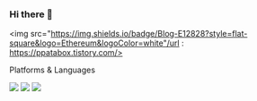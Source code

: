 ### Hi there 👋

<img src="https://img.shields.io/badge/Blog-E12828?style=flat-square&logo=Ethereum&logoColor=white"/url : https://ppatabox.tistory.com/>



Platforms & Languages

<img src="https://img.shields.io/badge/C++-00599C?style=flat-square&logo=C++&logoColor=111"/> <img src="https://img.shields.io/badge/Python-3776AB?style=flat-square&logo=Python&logoColor=white"/> <img src="https://img.shields.io/badge/UnrealEngine-0E1128?style=flat-square&logo=UnrealEngine&logoColor=white"/>


<!--
**masin556/masin556** is a ✨ _special_ ✨ repository because its `README.md` (this file) appears on your GitHub profile.

Here are some ideas to get you started:
- 🔭 I’m currently working on ...
- 🌱 I’m currently learning ...
- 👯 I’m looking to collaborate on ...
- 🤔 I’m looking for help with ...
- 💬 Ask me about ...
- 📫 How to reach me: ...
- 😄 Pronouns: ...
- ⚡ Fun fact: ...
-->
